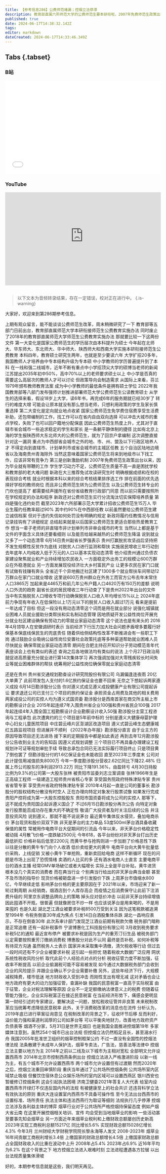 ```yaml
---
title: 【参考信息286】公费师范堵漏；控烟立法停滞
description: 教育部直属六所师范大学的公费师范生要本研衔啦，2007年免费师范生政策出台，培养不少人才，但因为提供带编制的工作，也让一些人找到躺平进体制的捷径，学习动力不足，这次有针对性地堵住漏洞。贵州年人均纯收入低于万元的人口基本动态清零，各地在推动零就业家庭动态清零。黄牛集体反水倾货，叠加电商杀价，茅台现货和股价双下跌。多家企业被要求补缴税款，引发担忧。烟草业税利和上缴财政总额屡创新高，控烟立法进入艰难时刻。
published: true
date: 2024-06-17T14:38:32.142Z
tags: 
editor: markdown
dateCreated: 2024-06-17T14:33:46.349Z
---
```


## Tabs {.tabset}
### B站
<div style="position: relative; padding: 30% 45%;">
<iframe style="position: absolute; width: 100%; height: 100%; left: 0; top: 0;" src="//player.bilibili.com/player.html?&bvid=BV1oS421d7EB&page=1&as_wide=1&high_quality=1&danmaku=1&autoplay=0" scrolling="no" border="0" frameborder="no" framespacing="0" allowfullscreen="true"></iframe>
</div>

### YouTube
<div style="position: relative; padding: 30% 45%;">
<iframe style="position: absolute; top: 0; left: 0; width: 100%; height: 100%;" src="https://www.youtube-nocookie.com/embed/YouTubeVID" title="YouTube video player" frameborder="0" allow="accelerometer; autoplay; clipboard-write; encrypted-media; gyroscope; picture-in-picture" allowfullscreen></iframe>
</div>

## 

> 以下文本为音频转录结果，存在一定错误，校对正在进行中。
{.is-warning}

大家好，欢迎来到第286期参考信息。

上期有观众留言，能不能谈谈公费师范生改革，周末稍微研究了一下
教育部等五部门日前出台，教育部直属师范大学本研衔接师范生公费教育实施办法
同时废止了2018年的教育部直属师范大学师范生公费教育实施办法
那就要比较一下这两份文件
第一大变化是国家公费师范生的学历层次由本科提升为硕士
今年起在北师大、华东师大、东北师大、华中师大、陕西师大和西南大学实施本研衔接师范生公费教育
本科四年，教育硕士研究生两年，也就是至少要读六年
大学扩招20多年，我国教师人才培养由中专本结构升级为专本硕
中小学教师的学历普遍提升到了本科
在一线和强二线城市，近年不断有重点中小学招顶尖大学的硕博当老师的新闻
江苏提出2035年初中50%，高中70%以上的老师要求硕士以上
中小学是否真的需要这么高层次的教师人才可以讨论
但政策导向会制造需求
从国际上来看，芬兰1979年颁布教师教育法案
成为中小学教师的最低条件是拥有硕士学位
2022年我国教育部等八部门发布强师计划推进部署师范大学公费师范生公读教育硕士
从学生的选择来看，假设18岁上大学，读6年书，再完成6年的服务期就已经30岁了
转行的难度大增
可能会让原本就没有那么想当老师，只想利用政策的学生及家长慎重选择
第二大变化是定向就业地点收紧
国家公费师范生免学费住宿费享受生活费补助，还包带编制的工作，找工作可以在省内自由双向选择
可以冲击大城市的重点学校，失败了也可以回户籍地分配保底
因此公费师范生热度上升，尤其对于直辖市省会城市一些追求稳定的学生和家长
是一条躺平静体制的捷径
比如有北京上海的学生报陕西师大东北师大的公费师范生，就为了回京户拿编制
这次调整直接针对这一漏洞
重点为中西部省会城市之外的地、市、州、盟及以下行政区培养人才
不得定向到直辖市、计划单列市或省会城市的主城区任教
五个自治区陆地边境省以及海南贵州青海除外
当然这意味着国家公费师范生将来到地级市以下找工作，应该非常有竞争力
第三是创新激励机制
2007年免费师范生政策出台以来，因为毕业就有带鞭的工作
学生学习动力不足，公费师范生质量不高一直是困扰学校和教育部的老大难问题
新政在大三推荐免试攻读研究生时
明确根据成绩和在校的表现综合考核
就业时根据本科以来的综合考核结果排序选工作
排在前面的优先选择好学校的教师岗位
而且非公费师范生转为公费师范生
以及公费师范生转专业的门坎也提高了
都需要经声援所在省份省级教育行政部门同意
而以前只需要按照所在学校规定的办法和程序
新政还对公费师范生实行分流淘汰切实保障培养质量
第四是强化违约处罚
截至2023年六所部署示范大学累计招收公费师范生15万人
毕业生履约任教率超过90%
其中约90%在中西部任教
以前虽然要给公费师范生建立诚信档案
但对于违约失信如何处罚没有明确的规定
新政将履约任教情况与信用记录挂钩有了详细规定
总结起来就是以后国家公费师范生更适合那些热爱教育工作
想当一辈子老师的非直辖市非计划单列市非审会城市的考生
当然以上都是基于文件的字面含义具体还要看细则
以及能否给越来越热的公费师范生降温
说到就业又多了一个动态清零
6月14日贵州副省长罗强表示
贵州打赢脱贫攻坚战后坚持把不发生规模性反贫作为底线
对脱贫人口进行监测和帮扶
实施居民增收三年行动到去年底年人均纯收入低于万元的人口以基本实现动态清零
他介绍贵州通过负债农家建设聚焦就业和产业持续增加农民收入
一方面稳定外出务工的规模让600万群众在外稳港就业
另一方面发展现役经济壮大乡村富民产业
让更多农民在家门口就有试做有钱赚有奔头
全省近千个异地搬迁社区建了1300多个就业帮扶车间带动12万群众在家门口就业增收
这里说600万贵州群众在外务工而官方公布去年末常住人口3865万
加起来是4465万和前几年公布户籍人口4620万有150万的差额
说明人口外流的趋势
副省长说的居民增收三年行动查了下是贵州2022年出台的文件
当中有实施脱贫人口增收专项行动确保脱贫人口收入年均增长15%以上
2024年底前力争现有年收入在低保险以上1万元以下的脱贫人口收入超过1万元
看来是提前一年达成了目标
但这一段没有用动态清零这个词而是用在就业部分
说强化城镇就业困难人员就业援助分类帮扶和实名制动态管理
因地质疑开发公益性岗位开展充分就业社区建设确保有劳动力的零就业家庭动态清零
这个说法也是有来头的
2016年4月领导人在安徽调研时表示
当前经济下行压力加大社会问题矛盾增多要履行好保基本保底线保民生的兜底责任
随着供给侧结构性改革不断推进会有一些职工下岗
通过鼓励企业吸纳公益性岗位安置社会政策托底等多种渠道帮助就业困难人员尽快就业
确保零就业家庭动态清零
期间在合肥主持召开知识分子劳动模范青年代表座谈会上也有类似的表述
查询之后各地做法均有类似的说法
上个月27日政治局就促进高质量充分就业进行第14次集体学习
再次强调加强对大零残疾较长时间失业等就业困难群体的帮扶
统筹用好公益性岗位确保零就业家庭动态清零


还是在贵州
贵州省交通规划勘查设计研究院股份有限公司
乌漏偏逢连夜雨
20亿大单黄了
此前项发包人支付的1.6亿旅约保证金也要不回来
无奈之下想起诉两家遵义成投
6月14日勘涉股分公告
你对遵义式成见遵义成投健康产业有限公司提起诉讼
要求退还公司已支付三个项目的旅约保证金
承担资金占用费及其他的相关费用
两家成投公司的实控人均为遵义式国资委
勘涉股分是西南首家在商交所主板上市的勘察设计企业
2015年起连续7年入围贵州省企业100强和贵州省民企100强
2017年起连续4年入围全国工程勘察设计企业勘察设计收入50强
勘涉股分主营工程咨询与工程承包
此次遭爽约的三个项目是5年前中标的
分别是遵义大健康母婴护理中心妇女儿童医院项目
中庄碧云峰片区澎湖区改造项目
遵义式碧云峰生态健康城红五路监视项目
但进展并不顺利
《2022年办年报》勘涉股分直言
由于业主方的原因导致项目还无法进场
接下来的定期报告中都是如此表述
再到去年12月勘涉股分公告收到业主方的告知函
因遵义式规划调整
三个项目已不再具备办理建设工程规划许可证等规划审批手续
导致总承包合同已无法实际履行项目终止
只是项目黄了倒也罢了
但勘涉股分付的1.6亿保证金也未能收回
直至2023年三季度末
公司对此计提信用减值损失8000万
今年一季度勘涉股分营收2.62亿同比下降22.48%
归属上市公司股东的净利润2913.22万
同比下降191.36%，由盈转亏
4月30日持股比例为9.3%的公司第一大股东张林
被贵阳市监委刘志立案调查
张林1966年生是正高级工程师
一级建造工程师贵州省核心专家
享受国务院政府特殊津贴专家
贵州省省管专家
享受贵州省政府特殊津贴专家
2010年4月起一直是公司的董事长
勘涉股分的股权结构分散没有时空人
正在办理向特定对象发行股票试像
如果发行完成
贵阳产控将成为第一大股东控股股东
贵阳市国资委将成为公司的实控人
那等下，这不就成为贵阳国企起诉遵义国企了
不过6月15日勘涉股分再次公告
向特定对象发行股票能否成功存在重大的不确定性
敬请广大投资者及时关注后续的公告
并注意投资风险
说到遵义，那就不能不说说茅台
最近黄牛集体反水侵货，叠加电商杀价
茅台现货和股价双双下跌
非天是茅台的主力单品
53度500ml茅台酒具备收藏保值的属性
常被用作电商平台大促期间的引流品
今年以来，非天茅台价格稳定性被动摇
4月散飞价格一度跌破2500元
今年618，各平台纷纷对非天茅台打出历史最低折扣
价格补贴后低至2200元
而黄牛参与抢购则进一步加剧了价格恶性下跌
以往是分散的黄牛专门向个人收酒
低价卖给更大的黄牛
电商平台向大黄牛批量低价采购，上线促销
又被小黄牛下单抢购，重新卖回给电商
这样不断循环
现在的问题是市场上出现了恐慌情绪
卖酒的人比买的多
还有酒水电商人士直言
主要电商平台的酒水主播
经常GMV单场破亿或者大幅增长
实际上全是平台补贴，黄牛进货
根本没几个真实的消费者
而在典当行业
个别典当行给出的非天茅台典当金额
甚至不及市场的指导价
现货价格被砸盘进一步引发股价下跌
上周茅台市值缩水800亿，今早继续走低
影响茅台价格的更主要原因在于
2021年以来，市场迎来了新一轮过剩周期
从经销商，烟酒店到个人库存高企
而疫情之后消费保守让此前下注消费升级的
阿里京东调整品牌向上的策略
掉头应对低价冲击
以前非天茅台持续增值
因此囤酒不开瓶，很普遍
但就像房住不炒一样
也应该说茅台是用来喝的，不是用来囤的
也是久起
湖北芝江酒业被要求补税8500万受到关注
因为这笔税款被追溯至1994年
令税务倒查30年成为焦点
引发14日白酒股集体杀跌
湖北一昌响应表示，不存在倒查30年
此次系审计部门发现芝江酒业前期有税款欠缴
税务部门暗称是正常追缴
还有一起补税事件
宁波博惠化工科技股份有限公司
3月收到税务要求补税5亿的通知
最近宣布停产
被要求补税是因为生产的重芳汀衍生品
被税务部门认定需要按照重芳汀缴纳消费税
博惠股分对此不认同
最终是否补税，如何补税等有待双方沟通
虽然税务人士表示
国家并未采取集中清缴，清欠税收等行动
但过去一段时间还有不少企业被要求补税
这引起一些担忧
随着税收大数据广泛应用
网状系统性税收风险分析
取代此前个人经验点对点的分析
税收征管力度不断加强，征收率不断提高
以前企业偷漏税可能不容易被发现
如今通过大数据税务部门会收到企业的风险提示
并跟企业确认不少企业需要补缴
另外，这些年经济下行，大规模减税降费，楼市低迷
地方财政收入受到冲击
而刚性支出有增无减
这对矛盾也会让地方政府有更大的动力加强征管，查漏补缺
我国的民意税富一直高于实际税富
由于征管，企业对税法理解等原因
企业不一定足额缴纳法律意义上的税费
但随着征管能力强化，企业实际税富正在接近民意税富
在当前经济形势下，痛感会更明显
第一财经引述的专家建议，要解决这一问题，放松税收征管并非良策
未来税制改革应当统筹考虑降低民意税率
此外，关于消费税改革的消息也在流传
分析认为，2019年底已进行草案征询意见
在税制改革的背景之下，征收环节后移
反而利好，溢价能力强和渠道利润厚的公司如茅台等
可以平衡央地财力，改善地方政府资产负债表等
烟酒不分家，5月31日是世界无烟日
也是我国全面推进控烟第19年
多家媒体注意到，虽然254个城市已出台法规
但控烟立法仍然稻足且长，甚至溺水行舟
我国2005年批准世卫组织的烟草控制框架公约
不过一直没有全国性的控烟法律法规
法条散建于未成年人保护法，烟草专卖法，广告法，慈善法等法律中
控烟立法主要以地方为主
2014年之前以二线及以下城市为主相对宽松
全部明文允许设置西燕市
2014年北京市控制西燕条例出台
控烟立法进入严格激进阶段
以新一线为主，有五个城市不允许设置西燕市
两个城市允许设置但有过渡期
然而2020年之后，控烟立法重回审慎阶段
重庆当年通过了公共场所控烟条例
公共场所室内区域禁止吸烟
但餐饮住宿休息公众娱乐场所的室内区域可以设置西燕区
银川西安也暂缓修订控烟条例
这会引起执法困境
济南卫健委2021年答复人大代表
给室内设置西燕市开绿灯不仅违反国内外的法规
有被健康至上的社会共识
还违背科学立法有效执法的原则
重庆大连设置室内西燕市不具备可操作性
至今无法出台西燕市的设置标准、场所责任
执法主体和违法西燕行为取证等细则
法规执行几乎停滞
控烟立法涉及各利益主体的博弈
烟草行业对于公共场所严格控烟持保留态度
例如产烟大省云南
在这里开展控烟相关培训、宣传
均会受到当地烟草业的影响
一些活动甚至要事先知会烟草业
另一方面近年来烟草业税利和上缴财政总额屡创历史新高
2023年实现工商税利总额15217亿
同比增长5.6%
实现财政总额15028亿增长4.3%
今年3月
兰州财经大学财税学院院长黎永海等人发文
2008-2023年
烟草业16年间贡献工商税利增长3.4倍
上缴国家的财政总额增长4.5倍
上缴国家财政总额占全国财政收入的比重在波动中上升
2008年占5.4%
2023年占6.9%
近16年平均为6.2%
在这个背景之下
地方控烟立法进入艰难时刻
立法进程遭遇各方拉锯
以出台法规质量集体滑坡

好的，本期参考信息就是这些，我们明天再见。
